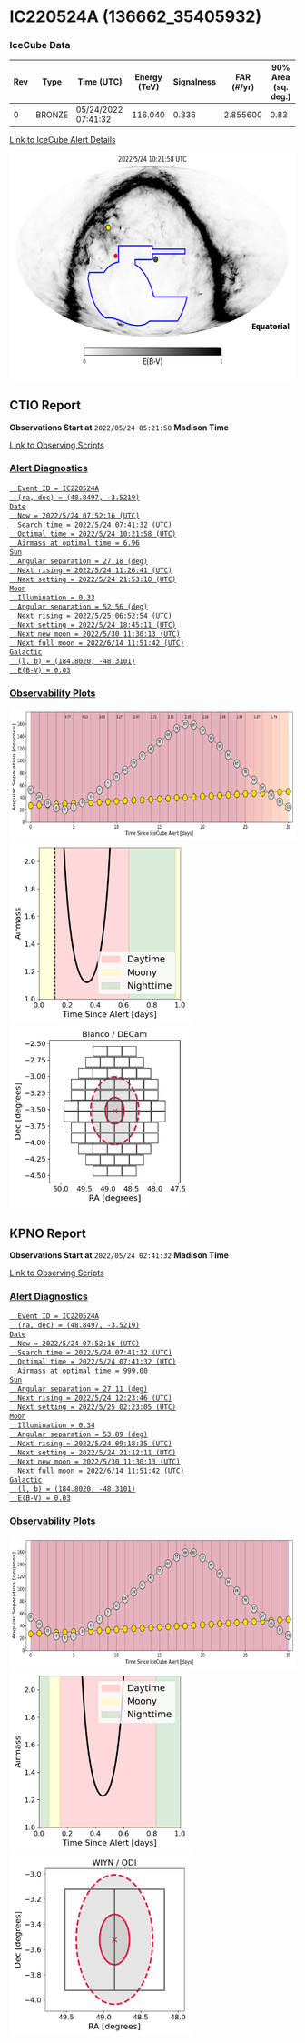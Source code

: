 # IC220524A (136662_35405932)

### IceCube Data

| Rev | Type | Time (UTC) | Energy (TeV) | Signalness | FAR (#/yr) | 90% Area (sq. deg.) |
| --- | --- | --- | --- | --- | --- | --- |
| 0 | BRONZE | 05/24/2022  07:41:32 | 116.040 | 0.336 | 2.855600 | 0.83 |

<a href="https://gcn.gsfc.nasa.gov/gcn/notices_amon_g_b/136662_35405932.amon" target="_blank">Link to IceCube Alert Details</a>

<a href="https://rmorgan10.github.io/AlertMonitoring/IC220524A_0/CTIO_skymap.png" target="_blank">
  <img src="CTIO_skymap.png" alt="CTIO Skymap" style="width:700px;height:400px;">
</a>


## CTIO Report

**Observations Start at**  `2022/05/24 05:21:58`  **Madison Time**

<a href="https://github.com/rmorgan10/AlertMonitoring/blob/main/IC220524A_0/CTIO.json" target="_blank">Link to Observing Scripts

### Alert Diagnostics

```Event
  Event ID = IC220524A
  (ra, dec) = (48.8497, -3.5219)
Date
  Now = 2022/5/24 07:52:16 (UTC)
  Search time = 2022/5/24 07:41:32 (UTC)
  Optimal time = 2022/5/24 10:21:58 (UTC)
  Airmass at optimal time = 6.96
Sun
  Angular separation = 27.18 (deg)
  Next rising = 2022/5/24 11:26:41 (UTC)
  Next setting = 2022/5/24 21:53:18 (UTC)
Moon
  Illumination = 0.33
  Angular separation = 52.56 (deg)
  Next rising = 2022/5/25 06:52:54 (UTC)
  Next setting = 2022/5/24 18:45:11 (UTC)
  Next new moon = 2022/5/30 11:30:13 (UTC)
  Next full moon = 2022/6/14 11:51:42 (UTC)
Galactic
  (l, b) = (184.8020, -48.3101)
  E(B-V) = 0.03
```
### Observability Plots

<a href="https://rmorgan10.github.io/AlertMonitoring/IC220524A_0/CTIO_forecast.png" target="_blank">
  <img src="CTIO_forecast.png" alt="CTIO Forecast" style="width:700px;height:233px;">
</a>

<a href="https://rmorgan10.github.io/AlertMonitoring/IC220524A_0/CTIO_airmass.png" target="_blank">
  <img src="CTIO_airmass.png" alt="CTIO Airmass" style="width:320px;height:320px;">
</a>
<a href="https://rmorgan10.github.io/AlertMonitoring/IC220524A_0/CTIO_fov.png" target="_blank">
  <img src="CTIO_fov.png" alt="CTIO FoV" style="width:320px;height:320px;">
</a>


## KPNO Report

**Observations Start at**  `2022/05/24 02:41:32`  **Madison Time**

<a href="https://github.com/rmorgan10/AlertMonitoring/blob/main/IC220524A_0/KPNO.json" target="_blank">Link to Observing Scripts

### Alert Diagnostics

```Event
  Event ID = IC220524A
  (ra, dec) = (48.8497, -3.5219)
Date
  Now = 2022/5/24 07:52:16 (UTC)
  Search time = 2022/5/24 07:41:32 (UTC)
  Optimal time = 2022/5/24 07:41:32 (UTC)
  Airmass at optimal time = 999.00
Sun
  Angular separation = 27.11 (deg)
  Next rising = 2022/5/24 12:23:46 (UTC)
  Next setting = 2022/5/25 02:23:05 (UTC)
Moon
  Illumination = 0.34
  Angular separation = 53.89 (deg)
  Next rising = 2022/5/24 09:18:35 (UTC)
  Next setting = 2022/5/24 21:12:11 (UTC)
  Next new moon = 2022/5/30 11:30:13 (UTC)
  Next full moon = 2022/6/14 11:51:42 (UTC)
Galactic
  (l, b) = (184.8020, -48.3101)
  E(B-V) = 0.03
```
### Observability Plots

<a href="https://rmorgan10.github.io/AlertMonitoring/IC220524A_0/KPNO_forecast.png" target="_blank">
  <img src="KPNO_forecast.png" alt="KPNO Forecast" style="width:700px;height:233px;">
</a>

<a href="https://rmorgan10.github.io/AlertMonitoring/IC220524A_0/KPNO_airmass.png" target="_blank">
  <img src="KPNO_airmass.png" alt="KPNO Airmass" style="width:320px;height:320px;">
</a>
<a href="https://rmorgan10.github.io/AlertMonitoring/IC220524A_0/KPNO_fov.png" target="_blank">
  <img src="KPNO_fov.png" alt="KPNO FoV" style="width:320px;height:320px;">
</a>

